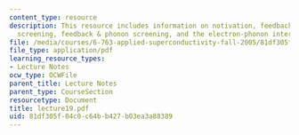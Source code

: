 ```yaml
---
content_type: resource
description: This resource includes information on notivation, feedback & electron
  screening, feedback & phonon screening, and the electron-phonon interaction.
file: /media/courses/6-763-applied-superconductivity-fall-2005/81df305f04c0c64bb427b03ea3a88389_lecture19.pdf
file_type: application/pdf
learning_resource_types:
- Lecture Notes
ocw_type: OCWFile
parent_title: Lecture Notes
parent_type: CourseSection
resourcetype: Document
title: lecture19.pdf
uid: 81df305f-04c0-c64b-b427-b03ea3a88389
---
```

